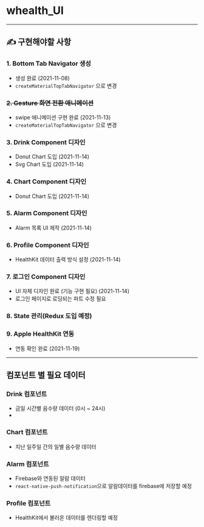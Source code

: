 # whealth_UI
---
## ✍️ 구현해야할 사항
### 1. Bottom Tab Navigator 생성
  - 생성 완료 (2021-11-08)
  - `createMaterialTopTabNavigator` 으로 변경 
### ~~2. Gesture 화면 전환 애니메이션~~
  - swipe 애니메이션 구현 완료 (2021-11-13)
  - `createMaterialTopTabNavigator` 으로 변경 
### 3. Drink Component 디자인
- Donut Chart 도입 (2021-11-14)
- Svg Chart 도입 (2021-11-14)
### 4. Chart Component 디자인
- Donut Chart 도입 (2021-11-14)
### 5. Alarm Component 디자인
- Alarm 목록 UI 제작 (2021-11-14)
### 6. Profile Component 디자인
- HealthKit 데이터 출력 방식 설정 (2021-11-14)
### 7. 로그인 Component 디자인
- UI 자체 디자인 완료 (기능 구현 필요) (2021-11-14)
- 로그인 페이지로 로딩되는 파트 수정 필요
### 8. State 관리(Redux 도입 예정)

### 9. Apple HealthKit 연동
- 연동 확인 완료 (2021-11-19)
---
## 컴포넌트 별 필요 데이터

### Drink 컴포넌트
- 금일 시간별 음수량 데이터 (0시 ~ 24시)
- 
### Chart 컴포넌트
- 지난 일주일 간의 일별 음수량 데이터
### Alarm 컴포넌트
- Firebase와 연동된 알람 데이터
- `react-native-push-notification`으로 알람데이터를 firebase에 저장할 예정
### Profile 컴포넌트
- HealthKit에서 불러온 데이터를 렌더링할 예정
